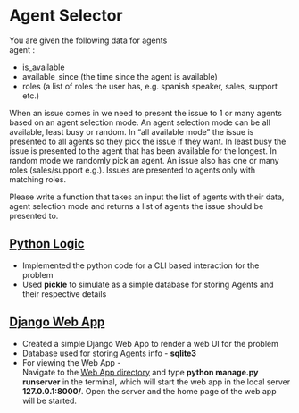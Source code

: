 # Agent Selector
You are given the following data for agents <br>
agent :
* is_available
* available_since (the time since the agent is available)
* roles (a list of roles the user has, e.g. spanish speaker, sales, support etc.) 

When an issue comes in we need to present the issue to 1 or many agents based on an agent selection mode. An agent selection mode can be all available, least busy or random. In “all available mode” the issue is presented to all agents so they pick the issue if they want. In least busy the issue is presented to the agent that has been available for the longest. In random mode we randomly pick an agent. An issue also has one or many roles (sales/support e.g.). Issues are presented to agents only with matching roles.

Please write a function that takes an input the list of agents with their data, agent selection mode and returns a list of agents the issue should be presented to.  

## [Python Logic](https://github.com/SubhradeepSS/Task/tree/master/python%20code)
* Implemented the python code for a CLI based interaction for the problem
* Used **pickle** to simulate as a simple database for storing Agents and their respective details

## [Django Web App](https://github.com/SubhradeepSS/Task/tree/master/Django%20Web%20App)
* Created a simple Django Web App to render a web UI for the problem
* Database used for storing Agents info - **sqlite3**
* For viewing the Web App - <br>
Navigate to the [Web App directory](https://github.com/SubhradeepSS/Task/tree/master/Django%20Web%20App) and type **python manage.py runserver** in the terminal, which will start the web app in the local server **127.0.0.1:8000/**.
Open the server and the home page of the web app will be started.

